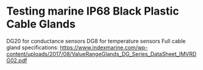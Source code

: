 # Testing marine IP68 Black Plastic Cable Glands
DG20 for conductance sensors
DG8 for temperature sensors
Full cable gland specifications:
https://www.indexmarine.com/wp-content/uploads/2017/08/ValueRangeGlands_DG_Series_DataSheet_IMVRDG02.pdf
